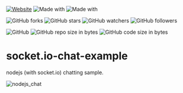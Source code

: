 [![Website](https://img.shields.io/website-up-down-green-red/http/shields.io.svg?label=elky-essay)](https://elky84.github.io)
![Made with](https://img.shields.io/badge/made%20with-JavaScript-brightgreen.svg)
![Made with](https://img.shields.io/badge/made%20with-Node.js-green.svg)

![GitHub forks](https://img.shields.io/github/forks/elky84/socket.io-chat-example.svg?style=social&label=Fork)
![GitHub stars](https://img.shields.io/github/stars/elky84/socket.io-chat-example.svg?style=social&label=Stars)
![GitHub watchers](https://img.shields.io/github/watchers/elky84/socket.io-chat-example.svg?style=social&label=Watch)
![GitHub followers](https://img.shields.io/github/followers/elky84.svg?style=social&label=Follow)

![GitHub](https://img.shields.io/github/license/mashape/apistatus.svg)
![GitHub repo size in bytes](https://img.shields.io/github/repo-size/elky84/socket.io-chat-example.svg)
![GitHub code size in bytes](https://img.shields.io/github/languages/code-size/elky84/socket.io-chat-example.svg)

# socket.io-chat-example

nodejs (with socket.io) chatting sample.

![nodejs_chat](./nodejs_chat.png)
